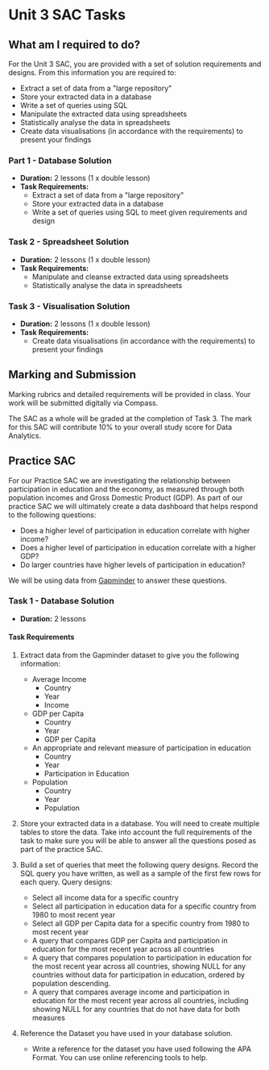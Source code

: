 # Unit 3 SAC Tasks

## What am I required to do?

For the Unit 3 SAC, you are provided with a set of solution requirements and designs. From this information you are required to:

- Extract a set of data from a "large repository"
- Store your extracted data in a database
- Write a set of queries using SQL
- Manipulate the extracted data using spreadsheets
- Statistically analyse the data in spreadsheets
- Create data visualisations (in accordance with the requirements) to present your findings

### Part 1 - Database Solution

- **Duration:** 2 lessons (1 x double lesson)
- **Task Requirements:**
  - Extract a set of data from a "large repository"
  - Store your extracted data in a database
  - Write a set of queries using SQL to meet given requirements and design

### Task 2 - Spreadsheet Solution

- **Duration:** 2 lessons (1 x double lesson)
- **Task Requirements:**
  - Manipulate and cleanse extracted data using spreadsheets
  - Statistically analyse the data in spreadsheets

### Task 3 - Visualisation Solution

- **Duration:** 2 lessons (1 x double lesson)
- **Task Requirements:**
  - Create data visualisations (in accordance with the requirements) to present your findings

## Marking and Submission

Marking rubrics and detailed requirements will be provided in class. Your work will be submitted digitally via Compass.

The SAC as a whole will be graded at the completion of Task 3. The mark for this SAC will contribute 10% to your overall study score for Data Analytics.

## Practice SAC

For our Practice SAC we are investigating the relationship between participation in education and the economy, as measured through both population incomes and Gross Domestic Product (GDP). As part of our practice SAC we will ultimately create a data dashboard that helps respond to the following questions:

- Does a higher level of participation in education correlate with higher income?
- Does a higher level of participation in education correlate with a higher GDP?
- Do larger countries have higher levels of participation in education?

We will be using data from [Gapminder](https://www.gapminder.org/data/) to answer these questions.

### Task 1 - Database Solution

- **Duration:** 2 lessons

#### Task Requirements

1. Extract data from the Gapminder dataset to give you the following information:
   - Average Income
      - Country
      - Year
      - Income
   - GDP per Capita
      - Country
      - Year
      - GDP per Capita
   - An appropriate and relevant measure of participation in education
      - Country
      - Year
      - Participation in Education
   - Population
      - Country
      - Year
      - Population

2. Store your extracted data in a database. You will need to create multiple tables to store the data. Take into account the full requirements of the task to make sure you will be able to answer all the questions posed as part of the practice SAC.

3. Build a set of queries that meet the following query designs. Record the SQL query you have written, as well as a sample of the first few rows for each query. Query designs:
    - Select all income data for a specific country
    - Select all participation in education data for a specific country from 1980 to most recent year
    - Select all GDP per Capita data for a specific country from 1980 to most recent year
    - A query that compares GDP per Capita and participation in education for the most recent year across all countries
    - A query that compares population to participation in education for the most recent year across all countries, showing NULL for any countries without data for participation in education, ordered by population descending.
    - A query that compares average income and participation in education for the most recent year across all countries, including showing NULL for any countries that do not have data for both measures

4. Reference the Dataset you have used in your database solution.
    - Write a reference for the dataset you have used following the APA Format. You can use online referencing tools to help.
